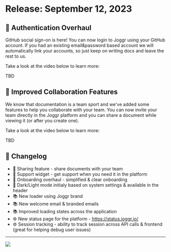 <!--@@joggrdoc@@-->
<!-- @joggr:version(v1):end -->
<!-- @joggr:warning:start -->
<!-- 
  _   _   _    __        __     _      ____    _   _   ___   _   _    ____     _   _   _ 
 | | | | | |   \ \      / /    / \    |  _ \  | \ | | |_ _| | \ | |  / ___|   | | | | | |
 | | | | | |    \ \ /\ / /    / _ \   | |_) | |  \| |  | |  |  \| | | |  _    | | | | | |
 |_| |_| |_|     \ V  V /    / ___ \  |  _ <  | |\  |  | |  | |\  | | |_| |   |_| |_| |_|
 (_) (_) (_)      \_/\_/    /_/   \_\ |_| \_\ |_| \_| |___| |_| \_|  \____|   (_) (_) (_)
                                                              
This document is managed by Joggr. Editing this document could break Joggr's core features, i.e. our 
ability to auto-maintain this document. Please use the Joggr editor to edit this document 
(link at bottom of the page).
-->
<!-- @joggr:warning:end -->
# Release: September 12, 2023

## 🚀 Authentication Overhaul

GitHub social sign-on is here! You can now login to Joggr using your GitHub account. If you had an existing email\&password based account we will automatically link your accounts, so just keep on writing docs and leave the rest to us.

Take a look at the video below to learn more:

TBD

## 🚀 Improved Collaboration Features

We know that documentation is a team sport and we've added some features to help you collaborate with your team. You can now invite your team directly in the Joggr platform and you can share a document while viewing it (or after you create one).

Take a look at the video below to learn more:

TBD

## 📒 Changelog

*   💚 Sharing feature - share documents with your team
*   💚 Support widget - get support when you need it in the platform
*   💚 Onboarding overhaul - simplified & clear onboarding
*   💚 Dark/Light mode initialy based on system settings & available in the header
*   📚 New loader using Joggr brand
*   📚 New welcome email & branded emails
*   📚 Improved loading states across the application
*   ⚙ New status page for the platform - <https://status.joggr.io/>
*   ⚙ Session tracking - ability to track session across API calls & frontend (great for helping debug user issues)

<!-- @joggr:editLink(3ada8cf2-9877-44cf-822c-0946f952a098):start -->
---
<a href="https://app.joggr.io/app/documents/3ada8cf2-9877-44cf-822c-0946f952a098/edit" alt="Edit doc on Joggr">
  <img src="https://storage.googleapis.com/joggr-public-assets/github/badges/edit-document-badge.svg" />
</a>
<!-- @joggr:editLink(3ada8cf2-9877-44cf-822c-0946f952a098):end -->